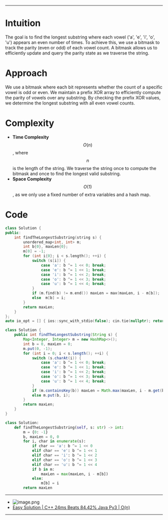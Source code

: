 

#
---

# Intuition
The goal is to find the longest substring where each vowel ('a', 'e', 'i', 'o', 'u') appears an even number of times. To achieve this, we use a bitmask to track the parity (even or odd) of each vowel count. A bitmask allows us to efficiently update and query the parity state as we traverse the string.

# Approach
We use a bitmask where each bit represents whether the count of a specific vowel is odd or even. We maintain a prefix XOR array to efficiently compute the parity of vowels over any substring. By checking the prefix XOR values, we determine the longest substring with all even vowel counts.

# Complexity
- **Time Complexity** $$O(n)$$, where $$n$$ is the length of the string. We traverse the string once to compute the bitmask and once to find the longest valid substring.
- **Space Complexity** $$O(1)$$, as we only use a fixed number of extra variables and a hash map.

# Code

```cpp []
class Solution {
public:
    int findTheLongestSubstring(string s) {
        unordered_map<int, int> m;
        int b{0}, maxLen{0};
        m[0] = -1; 
        for (int i{0}; i < s.length(); ++i) {
            switch (s[i]) {
                case 'a': b ^= 1 << 0; break;
                case 'e': b ^= 1 << 1; break;
                case 'i': b ^= 1 << 2; break;
                case 'o': b ^= 1 << 3; break;
                case 'u': b ^= 1 << 4; break;
            }
            if (m.find(b) != m.end()) maxLen = max(maxLen, i - m[b]);
            else  m[b] = i;
        }
        return maxLen;
    }
};
auto io_opt = [] { ios::sync_with_stdio(false); cin.tie(nullptr); return 0; }();
```

```java []
class Solution {
    public int findTheLongestSubstring(String s) {
        Map<Integer, Integer> m = new HashMap<>();
        int b = 0, maxLen = 0;
        m.put(0, -1); 
        for (int i = 0; i < s.length(); ++i) {
            switch (s.charAt(i)) {
                case 'a': b ^= 1 << 0; break;
                case 'e': b ^= 1 << 1; break;
                case 'i': b ^= 1 << 2; break;
                case 'o': b ^= 1 << 3; break;
                case 'u': b ^= 1 << 4; break;
            }
            if (m.containsKey(b)) maxLen = Math.max(maxLen, i - m.get(b));
            else m.put(b, i);
        }
        return maxLen;
    }
}
```

```python []
class Solution:
    def findTheLongestSubstring(self, s: str) -> int:
        m = {0: -1}
        b, maxLen = 0, 0
        for i, char in enumerate(s):
            if char == 'a': b ^= 1 << 0
            elif char == 'e': b ^= 1 << 1
            elif char == 'i': b ^= 1 << 2
            elif char == 'o': b ^= 1 << 3
            elif char == 'u': b ^= 1 << 4
            if b in m:
                maxLen = max(maxLen, i - m[b])
            else:
                m[b] = i
        return maxLen
```

---
- ![image.png](https://assets.leetcode.com/users/images/3240c739-e907-4968-8e6a-b2e452690fa9_1726378889.4047663.png)
- [Easy Solution | C++ 24ms Beats 84.42% Java Py3 | O(n)](https://leetcode.com/problems/find-the-longest-substring-containing-vowels-in-even-counts/description/?envType=daily-question&envId=2024-09-15)


---